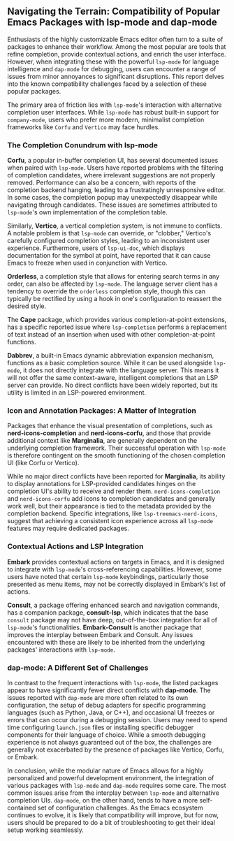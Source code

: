 ## Navigating the Terrain: Compatibility of Popular Emacs Packages with lsp-mode and dap-mode

Enthusiasts of the highly customizable Emacs editor often turn to a suite of packages to enhance their workflow. Among the most popular are tools that refine completion, provide contextual actions, and enrich the user interface. However, when integrating these with the powerful `lsp-mode` for language intelligence and `dap-mode` for debugging, users can encounter a range of issues from minor annoyances to significant disruptions. This report delves into the known compatibility challenges faced by a selection of these popular packages.

The primary area of friction lies with `lsp-mode`'s interaction with alternative completion user interfaces. While `lsp-mode` has robust built-in support for `company-mode`, users who prefer more modern, minimalist completion frameworks like `Corfu` and `Vertico` may face hurdles.

### The Completion Conundrum with lsp-mode

**Corfu**, a popular in-buffer completion UI, has several documented issues when paired with `lsp-mode`. Users have reported problems with the filtering of completion candidates, where irrelevant suggestions are not properly removed. Performance can also be a concern, with reports of the completion backend hanging, leading to a frustratingly unresponsive editor. In some cases, the completion popup may unexpectedly disappear while navigating through candidates. These issues are sometimes attributed to `lsp-mode`'s own implementation of the completion table.

Similarly, **Vertico**, a vertical completion system, is not immune to conflicts. A notable problem is that `lsp-mode` can override, or "clobber," Vertico's carefully configured completion styles, leading to an inconsistent user experience. Furthermore, users of `lsp-ui-doc`, which displays documentation for the symbol at point, have reported that it can cause Emacs to freeze when used in conjunction with Vertico.

**Orderless**, a completion style that allows for entering search terms in any order, can also be affected by `lsp-mode`. The language server client has a tendency to override the `orderless` completion style, though this can typically be rectified by using a hook in one's configuration to reassert the desired style.

The **Cape** package, which provides various completion-at-point extensions, has a specific reported issue where `lsp-completion` performs a replacement of text instead of an insertion when used with other completion-at-point functions.

**Dabbrev**, a built-in Emacs dynamic abbreviation expansion mechanism, functions as a basic completion source. While it can be used alongside `lsp-mode`, it does not directly integrate with the language server. This means it will not offer the same context-aware, intelligent completions that an LSP server can provide. No direct conflicts have been widely reported, but its utility is limited in an LSP-powered environment.

### Icon and Annotation Packages: A Matter of Integration

Packages that enhance the visual presentation of completions, such as **nerd-icons-completion** and **nerd-icons-corfu**, and those that provide additional context like **Marginalia**, are generally dependent on the underlying completion framework. Their successful operation with `lsp-mode` is therefore contingent on the smooth functioning of the chosen completion UI (like Corfu or Vertico).

While no major direct conflicts have been reported for **Marginalia**, its ability to display annotations for LSP-provided candidates hinges on the completion UI's ability to receive and render them. `nerd-icons-completion` and `nerd-icons-corfu` add icons to completion candidates and generally work well, but their appearance is tied to the metadata provided by the completion backend. Specific integrations, like `lsp-treemacs-nerd-icons`, suggest that achieving a consistent icon experience across all `lsp-mode` features may require dedicated packages.

### Contextual Actions and LSP Integration

**Embark** provides contextual actions on targets in Emacs, and it is designed to integrate with `lsp-mode`'s cross-referencing capabilities. However, some users have noted that certain `lsp-mode` keybindings, particularly those presented as menu items, may not be correctly displayed in Embark's list of actions.

**Consult**, a package offering enhanced search and navigation commands, has a companion package, **consult-lsp**, which indicates that the base `consult` package may not have deep, out-of-the-box integration for all of `lsp-mode`'s functionalities. **Embark-Consult** is another package that improves the interplay between Embark and Consult. Any issues encountered with these are likely to be inherited from the underlying packages' interactions with `lsp-mode`.

### dap-mode: A Different Set of Challenges

In contrast to the frequent interactions with `lsp-mode`, the listed packages appear to have significantly fewer direct conflicts with **dap-mode**. The issues reported with `dap-mode` are more often related to its own configuration, the setup of debug adapters for specific programming languages (such as Python, Java, or C++), and occasional UI freezes or errors that can occur during a debugging session. Users may need to spend time configuring `launch.json` files or installing specific debugger components for their language of choice. While a smooth debugging experience is not always guaranteed out of the box, the challenges are generally not exacerbated by the presence of packages like Vertico, Corfu, or Embark.

In conclusion, while the modular nature of Emacs allows for a highly personalized and powerful development environment, the integration of various packages with `lsp-mode` and `dap-mode` requires some care. The most common issues arise from the interplay between `lsp-mode` and alternative completion UIs. `dap-mode`, on the other hand, tends to have a more self-contained set of configuration challenges. As the Emacs ecosystem continues to evolve, it is likely that compatibility will improve, but for now, users should be prepared to do a bit of troubleshooting to get their ideal setup working seamlessly.
